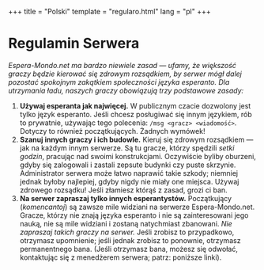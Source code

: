 +++
title = "Polski"
template = "regularo.html"
lang = "pl"
+++

# Regulamin Serwera

_Espera-Mondo.net ma bardzo niewiele zasad — ufamy, że większość graczy będzie kierować się zdrowym rozsądkiem, by serwer mógł dalej pozostać spokojnym zakątkiem społeczności języka esperanto.
Dla utrzymania ładu, naszych graczy obowiązują trzy podstawowe zasady:_

1.  **Używaj esperanta jak najwięcej.**
    W publicznym czacie dozwolony jest tylko język esperanto.
    Jeśli chcesz posługiwać się innym językiem, rób to prywatnie, używając tego polecenia: `/msg <gracz> <wiadomość>`.
    Dotyczy to również początkujących.
    Żadnych wymówek!
2.  **Szanuj innych graczy i ich budowle.**
    Kieruj się zdrowym rozsądkiem — jak na każdym innym serwerze.
    Są tu gracze, którzy spędzili _setki godzin_, pracując nad swoimi konstrukcjami.
    Oczywiście byliby oburzeni, gdyby się zalogowali i zastali zepsute budynki czy puste skrzynie.
    Administrator serwera może łatwo naprawić takie szkody; niemniej jednak byłoby najlepiej, gdyby nigdy nie miały one miejsca.
    Używaj zdrowego rozsądku! Jeśli złamiesz którąś z zasad, grozi ci ban.
3.  **Na serwer zapraszaj tylko innych esperantystów.**
    Początkujący (_komencantoj_) są zawsze mile widziani na serwerze Espera-Mondo.net.
    Gracze, którzy nie znają języka esperanto i nie są zainteresowani jego nauką, nie są mile widziani i zostaną natychmiast zbanowani.
    _Nie zapraszaj takich graczy na serwer._
    Jeśli zrobisz to przypadkowo, otrzymasz upomnienie; jeśli jednak zrobisz to ponownie, otrzymasz permanentnego bana.
    (Jeśli otrzymasz bana, możesz się odwołać, kontaktując się z menedżerem serwera; patrz: poniższe linki).
